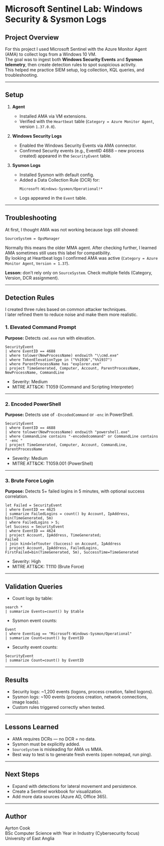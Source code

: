 # Microsoft Sentinel Lab: Windows Security & Sysmon Logs

## Project Overview
For this project I used Microsoft Sentinel with the Azure Monitor Agent (AMA) to collect logs from a Windows 10 VM.  
The goal was to ingest both **Windows Security Events** and **Sysmon telemetry**, then create detection rules to spot suspicious activity.  
This helped me practice SIEM setup, log collection, KQL queries, and troubleshooting.

---

## Setup

1. **Agent**  
   - Installed AMA via VM extensions.  
   - Verified with the `Heartbeat` table (`Category = Azure Monitor Agent`, version `1.37.0.0`).

2. **Windows Security Logs**  
   - Enabled the Windows Security Events via AMA connector.  
   - Confirmed Security events (e.g., EventID 4688 – new process created) appeared in the `SecurityEvent` table.

3. **Sysmon Logs**  
   - Installed Sysmon with default config.  
   - Added a Data Collection Rule (DCR) for:  
     ```
     Microsoft-Windows-Sysmon/Operational!*
     ```
   - Logs appeared in the `Event` table.

---

## Troubleshooting

At first, I thought AMA was not working because logs still showed:

```
SourceSystem = OpsManager
```

Normally this means the older MMA agent. After checking further, I learned AMA sometimes still uses this label for compatibility.  
By looking at Heartbeat logs I confirmed AMA was active (`Category = Azure Monitor Agent`, `Version = 1.37`).  

**Lesson:** don’t rely only on `SourceSystem`. Check multiple fields (Category, Version, DCR assignment).

---

## Detection Rules

I created three rules based on common attacker techniques.  
I later refined them to reduce noise and make them more realistic.

### 1. Elevated Command Prompt
**Purpose:** Detects `cmd.exe` run with elevation.  
```kql
SecurityEvent
| where EventID == 4688
| where tolower(NewProcessName) endswith "\\cmd.exe"
| where TokenElevationType in ("%%1936","%%1937")
| where ParentProcessName has "explorer.exe"
| project TimeGenerated, Computer, Account, ParentProcessName, NewProcessName, CommandLine
```
- Severity: Medium  
- MITRE ATT&CK: T1059 (Command and Scripting Interpreter)

---

### 2. Encoded PowerShell
**Purpose:** Detects use of `-EncodedCommand` or `-enc` in PowerShell.  
```kql
SecurityEvent
| where EventID == 4688
| where tolower(NewProcessName) endswith "powershell.exe"
| where CommandLine contains "-encodedcommand" or CommandLine contains " -enc "
| project TimeGenerated, Computer, Account, CommandLine, ParentProcessName
```
- Severity: Medium  
- MITRE ATT&CK: T1059.001 (PowerShell)

---

### 3. Brute Force Login
**Purpose:** Detects 5+ failed logins in 5 minutes, with optional success correlation.  
```kql
let Failed = SecurityEvent
| where EventID == 4625
| summarize FailedLogins = count() by Account, IpAddress, bin(TimeGenerated, 5m)
| where FailedLogins > 5;
let Success = SecurityEvent
| where EventID == 4624
| project Account, IpAddress, TimeGenerated;
Failed
| join kind=leftouter (Success) on Account, IpAddress
| project Account, IpAddress, FailedLogins, FirstFailed=bin(TimeGenerated, 5m), SuccessTime=TimeGenerated
```
- Severity: High  
- MITRE ATT&CK: T1110 (Brute Force)

---

## Validation Queries

- Count logs by table:
```kql
search *
| summarize Events=count() by $table
```

- Sysmon event counts:
```kql
Event
| where EventLog == "Microsoft-Windows-Sysmon/Operational"
| summarize Count=count() by EventID
```

- Security event counts:
```kql
SecurityEvent
| summarize Count=count() by EventID
```

---

## Results
- Security logs: ~1,200 events (logons, process creation, failed logons).  
- Sysmon logs: ~100 events (process creation, network connections, image loads).  
- Custom rules triggered correctly when tested.  

---

## Lessons Learned
- AMA requires DCRs — no DCR = no data.  
- Sysmon must be explicitly added.  
- `SourceSystem` is misleading for AMA vs MMA.  
- Best way to test is to generate fresh events (open notepad, run ping).  

---

## Next Steps
- Expand with detections for lateral movement and persistence.  
- Create a Sentinel workbook for visualization.  
- Add more data sources (Azure AD, Office 365).  

---

## Author
Ayrton Cook  
BSc Computer Science with Year in Industry (Cybersecurity focus)  
University of East Anglia  
